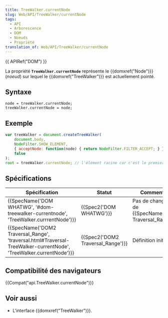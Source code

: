 ```yaml
---
title: TreeWalker.currentNode
slug: Web/API/TreeWalker/currentNode
tags:
  - API
  - Arborescence
  - DOM
  - Noeuds
  - Propriété
translation_of: Web/API/TreeWalker/currentNode
---
```

{{ APIRef("DOM") }}

La propriété **`TreeWalker.currentNode`** représente le {{domxref("Node")}} (_noeud_) sur lequel le {{domxref("TreeWalker")}} est actuellement pointé.

## Syntaxe

    node = treeWalker.currentNode;
    treeWalker.currentNode = node;

## Exemple

```js
var treeWalker = document.createTreeWalker(
    document.body,
    NodeFilter.SHOW_ELEMENT,
    { acceptNode: function(node) { return NodeFilter.FILTER_ACCEPT; } },
    false
);
root = treeWalker.currentNode; // l'élément racine car c'est le premier élément!
```

## Spécifications

| Spécification                                                                                                                                            | Statut                                       | Commentaire                                                           |
| -------------------------------------------------------------------------------------------------------------------------------------------------------- | -------------------------------------------- | --------------------------------------------------------------------- |
| {{SpecName('DOM WHATWG', '#dom-treewalker-currentnode', 'TreeWalker.currrentNode')}}                                         | {{Spec2('DOM WHATWG')}}             | Pas de changement de {{SpecName('DOM2 Traversal_Range')}} |
| {{SpecName('DOM2 Traversal_Range', 'traversal.html#Traversal-TreeWalker-currentNode', 'TreeWalker.currentNode')}} | {{Spec2('DOM2 Traversal_Range')}} | Définition initiale.                                                  |

## Compatibilité des navigateurs

{{Compat("api.TreeWalker.currentNode")}}

## Voir aussi

- L'interface {{domxref("TreeWalker")}}.
